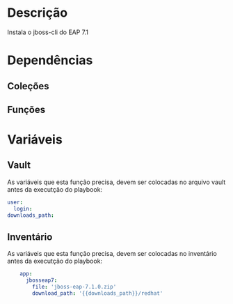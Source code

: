 # Descrição

Instala o jboss-cli do EAP 7.1

# Dependências

## Coleções

## Funções

# Variáveis

## Vault

As variáveis que esta função precisa, devem ser colocadas no arquivo vault antes da executção do playbook:

```yaml
user:
  login: 
downloads_path:
```

## Inventário

As variáveis que esta função precisa, devem ser colocadas no inventário antes da executção do playbook:

```yaml
    app:
      jbosseap7:
        file: 'jboss-eap-7.1.0.zip'
        download_path: '{{downloads_path}}/redhat'
```